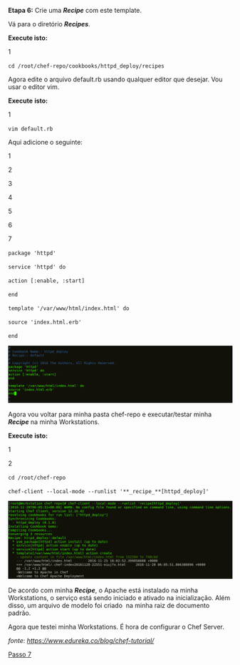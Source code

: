 **Etapa 6:** Crie uma **_Recipe_** com este template.

Vá para o diretório  _**Recipes**_.

**Execute isto:**

1

`cd /root/chef-repo/cookbooks/httpd_deploy/recipes`

Agora edite o arquivo default.rb usando qualquer editor que desejar. Vou usar o editor vim.

**Execute** **isto:**

1

`vim default.rb`

Aqui adicione o seguinte:

1

2

3

4

5

6

7

`package 'httpd'`

`service 'httpd' do`

`action [:enable, :start]`

`end`

`template '/var/www/html/index.html' do`

`source 'index.html.erb'`

`end`

![**_Recipe_** - Tutorial do Chef](images/chef-06-01.png)

Agora vou voltar para minha pasta chef-repo e executar/testar minha **_Recipe_** na minha Workstations.

**Execute** **isto:**

1

2

`cd /root/chef-repo`

`chef-client --local-mode --runlist '**_recipe_**[httpd_deploy]'`

![Aplicar **_Recipe_** do Chef - Tutorial do Chef](images/chef-06-02.png)

De acordo com minha **_Recipe_**, o Apache está instalado na minha Workstations, o serviço está sendo iniciado e ativado na inicialização. Além disso, um arquivo de modelo foi criado  na minha raiz de documento padrão.

Agora que testei minha Workstations. É hora de configurar o Chef Server.

_fonte_: _https://www.edureka.co/blog/chef-tutorial/_

[Passo 7](07-steps.md)